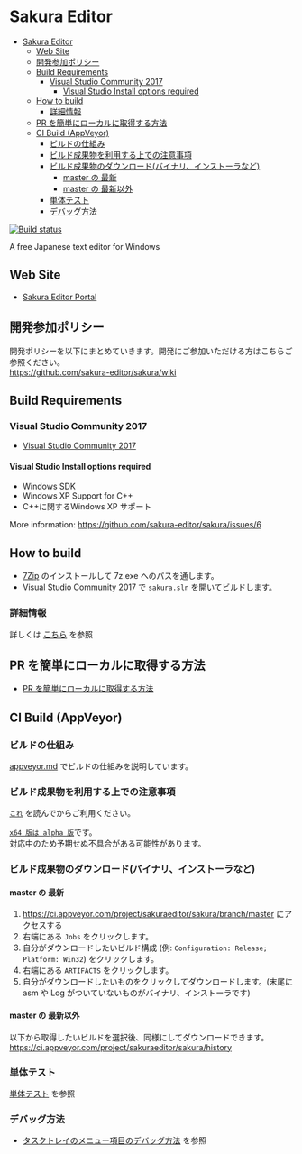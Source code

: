 # Sakura Editor

<!-- TOC -->

- [Sakura Editor](#sakura-editor)
    - [Web Site](#web-site)
    - [開発参加ポリシー](#開発参加ポリシー)
    - [Build Requirements](#build-requirements)
        - [Visual Studio Community 2017](#visual-studio-community-2017)
            - [Visual Studio Install options required](#visual-studio-install-options-required)
    - [How to build](#how-to-build)
        - [詳細情報](#詳細情報)
    - [PR を簡単にローカルに取得する方法](#pr-を簡単にローカルに取得する方法)
    - [CI Build (AppVeyor)](#ci-build-appveyor)
        - [ビルドの仕組み](#ビルドの仕組み)
        - [ビルド成果物を利用する上での注意事項](#ビルド成果物を利用する上での注意事項)
        - [ビルド成果物のダウンロード(バイナリ、インストーラなど)](#ビルド成果物のダウンロードバイナリインストーラなど)
            - [master の 最新](#master-の-最新)
            - [master の 最新以外](#master-の-最新以外)
        - [単体テスト](#単体テスト)
        - [デバッグ方法](#デバッグ方法)

<!-- /TOC -->

[![Build status](https://ci.appveyor.com/api/projects/status/xlsp22h1q91mh96j/branch/master?svg=true)](https://ci.appveyor.com/project/sakuraeditor/sakura/branch/master)

A free Japanese text editor for Windows

## Web Site
- [Sakura Editor Portal](https://sakura-editor.github.io/)

## 開発参加ポリシー
開発ポリシーを以下にまとめていきます。開発にご参加いただける方はこちらご参照ください。  
https://github.com/sakura-editor/sakura/wiki

## Build Requirements
### Visual Studio Community 2017
- [Visual Studio Community 2017](https://www.visualstudio.com/downloads/)

#### Visual Studio Install options required
- Windows SDK
- Windows XP Support for C++
- C++に関するWindows XP サポート

More information: https://github.com/sakura-editor/sakura/issues/6

## How to build

- [7Zip](https://sevenzip.osdn.jp/) のインストールして 7z.exe へのパスを通します。
- Visual Studio Community 2017 で `sakura.sln` を開いてビルドします。

### 詳細情報

詳しくは [こちら](build.md) を参照

## PR を簡単にローカルに取得する方法

- [PR を簡単にローカルに取得する方法](get-PR.md)


## CI Build (AppVeyor)

### ビルドの仕組み

[appveyor.md](appveyor.md) でビルドの仕組みを説明しています。

### ビルド成果物を利用する上での注意事項

[`これ`](installer/warning.txt) を読んでからご利用ください。

[`x64 版は alpha 版`](installer/warning-alpha.txt)です。  
対応中のため予期せぬ不具合がある可能性があります。 

### ビルド成果物のダウンロード(バイナリ、インストーラなど)

#### master の 最新

1. https://ci.appveyor.com/project/sakuraeditor/sakura/branch/master にアクセスする
2. 右端にある `Jobs` をクリックします。
3. 自分がダウンロードしたいビルド構成 (例: `Configuration: Release; Platform: Win32`) をクリックします。
4. 右端にある `ARTIFACTS` をクリックします。
5. 自分がダウンロードしたいものをクリックしてダウンロードします。(末尾に asm や Log がついていないものがバイナリ、インストーラです)

#### master の 最新以外

以下から取得したいビルドを選択後、同様にしてダウンロードできます。  
https://ci.appveyor.com/project/sakuraeditor/sakura/history

### 単体テスト

[単体テスト](unittest.md) を参照

### デバッグ方法

- [タスクトレイのメニュー項目のデバッグ方法](debug-tasktray-menu.md) を参照

